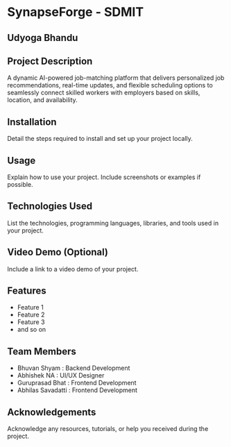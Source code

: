
# SynapseForge - SDMIT

## Udyoga Bhandu 

## Project Description
A dynamic AI-powered job-matching platform that delivers personalized job recommendations, real-time updates, and flexible scheduling options to seamlessly connect skilled workers with employers based on skills, location, and availability.

## Installation
Detail the steps required to install and set up your project locally.

## Usage
Explain how to use your project. Include screenshots or examples if possible.

## Technologies Used
List the technologies, programming languages, libraries, and tools used in your project.

## Video Demo (Optional)
Include a link to a video demo of your project.

## Features
- Feature 1
- Feature 2
- Feature 3
- and so on

## Team Members
- Bhuvan Shyam    : Backend Development
- Abhishek NA     : UI/UX Designer
- Guruprasad Bhat : Frontend Development
- Abhilas Savadatti : Frontend Development

## Acknowledgements
Acknowledge any resources, tutorials, or help you received during the project.

